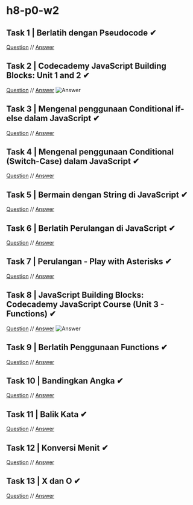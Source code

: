 # h8-p0-w2

## Task 1 | Berlatih dengan Pseudocode ✔
[Question](https://github.com/hacktiv8/phase-0-activities/blob/master/modules/challenge-main-pseudocode.md) 
//
[Answer](https://github.com/dzakki/h8-p0-w2/blob/master/excercise-1.txt)

## Task 2 | Codecademy JavaScript Building Blocks: Unit 1 and 2 ✔
[Question](https://www.codecademy.com/learn/introduction-to-javascript)
//
[Answer](https://github.com/dzakki/h8-p0-w2/blob/master/excercise-2.png)
![Answer](https://raw.githubusercontent.com/dzakki/h8-p0-w2/master/excercise-2.png)

## Task 3 | Mengenal penggunaan Conditional if-else dalam JavaScript ✔
[Question](https://github.com/dzakki/phase-0-activities/blob/master/modules/anchor-menggunakan-if-else.md)
//
[Answer](https://github.com/dzakki/h8-p0-w2/blob/master/excercise-3.js)

## Task 4 | Mengenal penggunaan Conditional (Switch-Case) dalam JavaScript ✔
[Question](https://github.com/dzakki/phase-0-activities/blob/master/modules/anchor-switch-case.md)
//
[Answer](https://github.com/dzakki/h8-p0-w2/blob/master/excercise-4.js)

## Task 5 | Bermain dengan String di JavaScript ✔
[Question](https://github.com/dzakki/phase-0-activities/blob/master/modules/anchor-main-string.md)
//
[Answer](https://github.com/dzakki/h8-p0-w2/blob/master/excercise-5.js)

## Task 6 | Berlatih Perulangan di JavaScript ✔
[Question](https://github.com/dzakki/phase-0-activities/blob/master/modules/anchor-main-loop.md)
//
[Answer](https://github.com/dzakki/h8-p0-w2/blob/master/excercise-6.js)

## Task 7 | Perulangan - Play with Asterisks ✔
[Question](https://github.com/dzakki/phase-0-activities/blob/master/modules/anchor-main-loop-asterisks.md)
//
[Answer](https://github.com/dzakki/h8-p0-w2/blob/master/excercise-7.js)

## Task 8 | JavaScript Building Blocks: Codecademy JavaScript Course (Unit 3 - Functions) ✔
[Question](https://www.codecademy.com/learn)
//
[Answer](https://github.com/dzakki/h8-p0-w2/blob/master/excercise-8.png)
![Answer](https://raw.githubusercontent.com/dzakki/h8-p0-w2/master/excercise-8.png)

## Task 9 | Berlatih Penggunaan Functions ✔
[Question](https://github.com/dzakki/phase-0-activities/blob/master/modules/anchor-basic-function.md)
//
[Answer](https://github.com/dzakki/h8-p0-w2/blob/master/excercise-9.js)

## Task 10 | Bandingkan Angka ✔
[Question](https://github.com/dzakki/phase-0-activities/blob/master/modules/challenge-bandingkan-angka.md)
//
[Answer](https://github.com/dzakki/h8-p0-w2/blob/master/excercise-10.js)

## Task 11 | Balik Kata ✔
[Question](https://github.com/dzakki/phase-0-activities/blob/master/modules/challenge-balik-kata.md)
//
[Answer](https://github.com/dzakki/h8-p0-w2/blob/master/excercise-11.js)

## Task 12 | Konversi Menit ✔
[Question](https://github.com/dzakki/phase-0-activities/blob/master/modules/challenge-konversi-menit.md)
//
[Answer](https://github.com/dzakki/h8-p0-w2/blob/master/excercise-12.js)

## Task 13 |  X dan O ✔
[Question](https://github.com/dzakki/phase-0-activities/blob/master/modules/challenge-x-dan-o.md)
//
[Answer](https://github.com/dzakki/h8-p0-w2/blob/master/excercise-13.js)